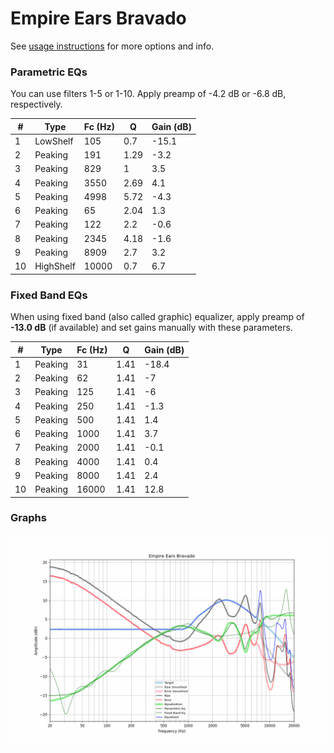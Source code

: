# Empire Ears Bravado
See [usage instructions](https://github.com/jaakkopasanen/AutoEq#usage) for more options and info.

### Parametric EQs
You can use filters 1-5 or 1-10. Apply preamp of -4.2 dB or -6.8 dB, respectively.

|   # | Type      |   Fc (Hz) |    Q |   Gain (dB) |
|-----|-----------|-----------|------|-------------|
|   1 | LowShelf  |       105 | 0.7  |       -15.1 |
|   2 | Peaking   |       191 | 1.29 |        -3.2 |
|   3 | Peaking   |       829 | 1    |         3.5 |
|   4 | Peaking   |      3550 | 2.69 |         4.1 |
|   5 | Peaking   |      4998 | 5.72 |        -4.3 |
|   6 | Peaking   |        65 | 2.04 |         1.3 |
|   7 | Peaking   |       122 | 2.2  |        -0.6 |
|   8 | Peaking   |      2345 | 4.18 |        -1.6 |
|   9 | Peaking   |      8909 | 2.7  |         3.2 |
|  10 | HighShelf |     10000 | 0.7  |         6.7 |

### Fixed Band EQs
When using fixed band (also called graphic) equalizer, apply preamp of **-13.0 dB** (if available) and set gains manually with these parameters.

|   # | Type    |   Fc (Hz) |    Q |   Gain (dB) |
|-----|---------|-----------|------|-------------|
|   1 | Peaking |        31 | 1.41 |       -18.4 |
|   2 | Peaking |        62 | 1.41 |        -7   |
|   3 | Peaking |       125 | 1.41 |        -6   |
|   4 | Peaking |       250 | 1.41 |        -1.3 |
|   5 | Peaking |       500 | 1.41 |         1.4 |
|   6 | Peaking |      1000 | 1.41 |         3.7 |
|   7 | Peaking |      2000 | 1.41 |        -0.1 |
|   8 | Peaking |      4000 | 1.41 |         0.4 |
|   9 | Peaking |      8000 | 1.41 |         2.4 |
|  10 | Peaking |     16000 | 1.41 |        12.8 |

### Graphs
![](./Empire%20Ears%20Bravado.png)
